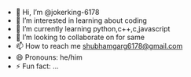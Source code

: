 - 👋 Hi, I’m @jokerking-6178
- 👀 I’m interested in learning about coding
- 🌱 I’m currently learning python,c++,c,javascript
- 💞️ I’m looking to collaborate on for same
- 📫 How to reach me shubhamgarg6178@gmail.com
- 😄 Pronouns: he/him
- ⚡ Fun fact: ...

<!---
jokerking-6178/jokerking-6178 is a ✨ special ✨ repository because its `README.md` (this file) appears on your GitHub profile.
You can click the Preview link to take a look at your changes.
--->
